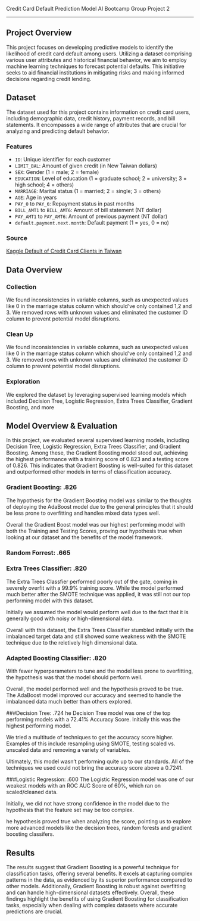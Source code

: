 Credit Card Default Prediction Model
AI Bootcamp Group Project 2

---
## Project Overview

This project focuses on developing predictive models to identify the likelihood of credit card default among users. Utilizing a dataset comprising various user attributes and historical financial behavior, we aim to employ machine learning techniques to forecast potential defaults. This initiative seeks to aid financial institutions in mitigating risks and making informed decisions regarding credit lending.

## Dataset

The dataset used for this project contains information on credit card users, including demographic data, credit history, payment records, and bill statements. It encompasses a wide range of attributes that are crucial for analyzing and predicting default behavior.

### Features

- `ID`: Unique identifier for each customer
- `LIMIT_BAL`: Amount of given credit (in New Taiwan dollars)
- `SEX`: Gender (1 = male; 2 = female)
- `EDUCATION`: Level of education (1 = graduate school; 2 = university; 3 = high school; 4 = others)
- `MARRIAGE`: Marital status (1 = married; 2 = single; 3 = others)
- `AGE`: Age in years
- `PAY_0` to `PAY_6`: Repayment status in past months
- `BILL_AMT1` to `BILL_AMT6`: Amount of bill statement (NT dollar)
- `PAY_AMT1` to `PAY_AMT6`: Amount of previous payment (NT dollar)
- `default.payment.next.month`: Default payment (1 = yes, 0 = no)

### Source

[Kaggle Default of Credit Card Clients in Taiwan](https://www.kaggle.com/datasets/uciml/default-of-credit-card-clients-dataset)


## Data Overview

### Collection
We found inconsistencies in variable columns, such as unexpected values like 0 in the marriage status column which should’ve only contained 1,2 and 3. We removed rows with unknown values and eliminated the customer ID column to prevent potential model disruptions.

### Clean Up
We found inconsistencies in variable columns, such as unexpected values like 0 in the marriage status column which should’ve only contained 1,2 and 3. We removed rows with unknown values and eliminated the customer ID column to prevent potential model disruptions.

### Exploration
We explored the dataset by leveraging supervised learning models which included Decision Tree, Logistic Regression, Extra Trees Classifier, Gradient Boosting, and more


## Model Overview & Evaluation

In this project, we evaluated several supervised learning models, including Decision Tree, Logistic Regression, Extra Trees Classifier, and Gradient Boosting. Among these, the Gradient Boosting model stood out, achieving the highest performance with a training score of 0.823 and a testing score of 0.826. This indicates that Gradient Boosting is well-suited for this dataset and outperformed other models in terms of classification accuracy.

### Gradient Boosting: .826
  The hypothesis for the Gradient Boosting model was similar to the thoughts of deploying the AdaBoost model due to the general principles that it should be less prone to overfitting and handles mixed data 
  types well.

  Overall the Gradient Boost model was our highest performing model with both the Training and Testing Scores, proving our hypothesis true when looking at our dataset and the benefits of the model framework. 
### Random Forrest: .665

### Extra Trees Classifier: .820
  The Extra Trees Classfier performed poorly out of the gate, coming in severely overfit with a 99.9% training score.  While the model performed much better after the SMOTE technique was applied, it was still 
  not our top performing model with this dataset.

  Initially we assumed the model would perform well due to the fact that it is generally good with noisy or high-dimensional data.

  Overall with this dataset, the Extra Trees Classifier stumbled initially with the imbalanced target data and still showed some weakness with the SMOTE technique due to the reletively high dimensional data. 
### Adapted Boosting Classifier: .820
  With fewer hyperparameters to tune and the model less prone to overfitting, the hypothesis was that the model should perform well.

  Overall, the model performed well and the hypothesis proved to be true.  The AdaBoost model improved our accuracy and seemed to handle the imbalanced data much better than others explored. 

###Decision Tree: .724
he Decision Tree model was one of the top performing models with a 72.41% Accuracy Score. Initially this was the highest performing model. 

We tried a multitude of techniques to get the accuracy score higher. Examples of this include resampling using SMOTE, testing scaled vs. unscaled data and removing a variety of variables.

Ultimately, this model wasn’t performing quite up to our standards. All of the techniques we used could not bring the accuracy score above a 0.7241. 

###Logistic Regression: .600
The Logistic Regression model was one of our weakest models with an ROC AUC Score of 60%, which ran on scaled/cleaned data.

Initially, we did not have strong confidence in the model due to the hypothesis that the feature set may be too complex.

he hypothesis proved true when analyzing the score, pointing us to explore more advanced models like the decision trees, random forests and gradient boosting classifers.

## Results
The results suggest that Gradient Boosting is a powerful technique for classification tasks, offering several benefits. It excels at capturing complex patterns in the data, as evidenced by its superior performance compared to other models. Additionally, Gradient Boosting is robust against overfitting and can handle high-dimensional datasets effectively. Overall, these findings highlight the benefits of using Gradient Boosting for classification tasks, especially when dealing with complex datasets where accurate predictions are crucial.




